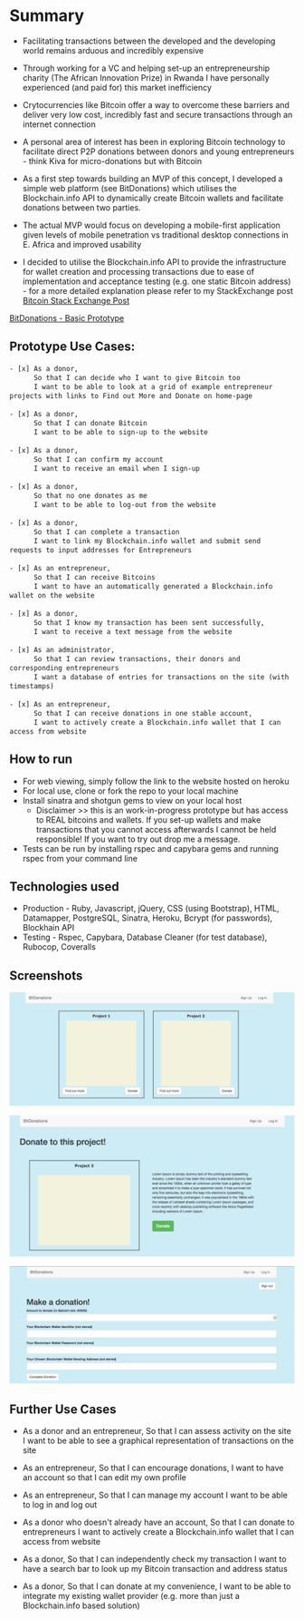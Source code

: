 Summary
=================

* Facilitating transactions between the developed and the developing world remains arduous and incredibly expensive

* Through working for a VC and helping set-up an entrepreneurship charity (The African Innovation Prize) in Rwanda I have personally experienced (and paid for) this market inefficiency

* Crytocurrencies like Bitcoin offer a way to overcome these barriers and deliver very low cost, incredibly fast and secure transactions through an internet connection

* A personal area of interest has been in exploring Bitcoin technology to facilitate direct P2P donations between donors and young entrepreneurs - think Kiva for micro-donations but with Bitcoin

* As a first step towards building an MVP of this concept, I developed a simple web platform (see BitDonations) which utilises the Blockchain.info API to dynamically create Bitcoin wallets and facilitate donations between two parties.

* The actual MVP would focus on developing a mobile-first application given levels of mobile penetration vs traditional desktop connections in E. Africa and improved usability

* I decided to utilise the Blockchain.info API to provide the infrastructure for wallet creation and processing transactions due to ease of implementation and acceptance testing (e.g. one static Bitcoin address) - for a more detailed explanation please refer to my StackExchange post [Bitcoin Stack Exchange Post](http://bitcoin.stackexchange.com/questions/37716/setting-up-a-basic-test-transaction-for-p2p-donation-web-app-api-recommendatio)

[BitDonations - Basic Prototype](https://peaceful-sea-2336.herokuapp.com/)

Prototype Use Cases:
-------

```
- [x] As a donor,
      So that I can decide who I want to give Bitcoin too
      I want to be able to look at a grid of example entrepreneur projects with links to Find out More and Donate on home-page

- [x] As a donor,
      So that I can donate Bitcoin
      I want to be able to sign-up to the website

- [x] As a donor,
      So that I can confirm my account
      I want to receive an email when I sign-up

- [x] As a donor,
      So that no one donates as me
      I want to be able to log-out from the website

- [x] As a donor,
      So that I can complete a transaction
      I want to link my Blockchain.info wallet and submit send requests to input addresses for Entrepreneurs

- [x] As an entrepreneur,
      So that I can receive Bitcoins
      I want to have an automatically generated a Blockchain.info wallet on the website

- [x] As a donor,
      So that I know my transaction has been sent successfully,
      I want to receive a text message from the website

- [x] As an administrator,
      So that I can review transactions, their donors and corresponding entrepreneurs
      I want a database of entries for transactions on the site (with timestamps)

- [x] As an entrepreneur,
      So that I can receive donations in one stable account,
      I want to actively create a Blockchain.info wallet that I can access from website

```

How to run
----

* For web viewing, simply follow the link to the website hosted on heroku
* For local use, clone or fork the repo to your local machine
* Install sinatra and shotgun gems to view on your local host
  * Disclaimer >> this is an work-in-progress prototype but has access to REAL bitcoins and wallets. If you set-up wallets and make transactions that you cannot access afterwards I cannot be held responsible! If you want to try out drop me a message.
* Tests can be run by installing rspec and capybara gems and running rspec from your command line


Technologies used
----

* Production - Ruby, Javascript, jQuery, CSS (using Bootstrap), HTML,  Datamapper, PostgreSQL, Sinatra, Heroku, Bcrypt (for passwords), Blockhain API
* Testing - Rspec, Capybara, Database Cleaner (for test database), Rubocop, Coveralls

Screenshots
----

![Front Page](https://github.com/AlexHandy1/BitDonations-labweek/blob/master/public/img/BitDonations.png)

![Example Project Page](https://github.com/AlexHandy1/BitDonations-labweek/blob/master/public/img/BitDonations-project.png)

![Donation Page](https://github.com/AlexHandy1/BitDonations-labweek/blob/master/public/img/BitDonations-donate.png)

Further Use Cases
----

*  As a donor and an entrepreneur,
   So that I can assess activity on the site
   I want to be able to see a graphical representation of transactions on the site

*  As an entrepreneur,
   So that I can encourage donations,
   I want to have an account so that I can edit my own profile

*  As an entrepreneur,
   So that I can manage my account
   I want to be able to log in and log out

*  As a donor who doesn't already have an account,
   So that I can donate to entrepreneurs
   I want to actively create a Blockchain.info wallet that I can access from website

*  As a donor,
   So that I can independently check my transaction
   I want to have a search bar to look up my Bitcoin transaction and address status

*  As a donor,
   So that I can donate at my convenience,
   I want to be able to integrate my existing wallet provider (e.g. more than just a Blockchain.info based solution)

